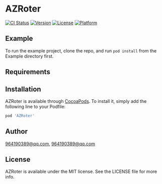 # AZRoter

[![CI Status](https://img.shields.io/travis/964190389@qq.com/AZRoter.svg?style=flat)](https://travis-ci.org/964190389@qq.com/AZRoter)
[![Version](https://img.shields.io/cocoapods/v/AZRoter.svg?style=flat)](https://cocoapods.org/pods/AZRoter)
[![License](https://img.shields.io/cocoapods/l/AZRoter.svg?style=flat)](https://cocoapods.org/pods/AZRoter)
[![Platform](https://img.shields.io/cocoapods/p/AZRoter.svg?style=flat)](https://cocoapods.org/pods/AZRoter)

## Example

To run the example project, clone the repo, and run `pod install` from the Example directory first.

## Requirements

## Installation

AZRoter is available through [CocoaPods](https://cocoapods.org). To install
it, simply add the following line to your Podfile:

```ruby
pod 'AZRoter'
```

## Author

964190389@qq.com, 964190389@qq.com

## License

AZRoter is available under the MIT license. See the LICENSE file for more info.
